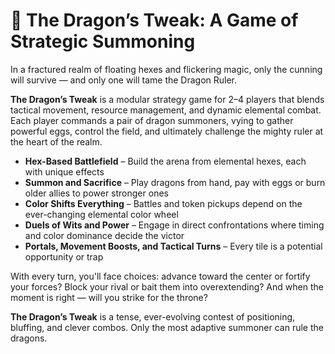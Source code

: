 # 🐉 **The Dragon’s Tweak: A Game of Strategic Summoning**

In a fractured realm of floating hexes and flickering magic, only the cunning will survive — and only one will tame the Dragon Ruler.

**The Dragon’s Tweak** is a modular strategy game for 2–4 players that blends tactical movement, resource management, and dynamic elemental combat. Each player commands a pair of dragon summoners, vying to gather powerful eggs, control the field, and ultimately challenge the mighty ruler at the heart of the realm.

- **Hex-Based Battlefield** – Build the arena from elemental hexes, each with unique effects
- **Summon and Sacrifice** – Play dragons from hand, pay with eggs or burn older allies to power stronger ones
- **Color Shifts Everything** – Battles and token pickups depend on the ever-changing elemental color wheel
- **Duels of Wits and Power** – Engage in direct confrontations where timing and color dominance decide the victor
- **Portals, Movement Boosts, and Tactical Turns** – Every tile is a potential opportunity or trap

With every turn, you'll face choices: advance toward the center or fortify your forces? Block your rival or bait them into overextending? And when the moment is right — will you strike for the throne?

**The Dragon’s Tweak** is a tense, ever-evolving contest of positioning, bluffing, and clever combos. Only the most adaptive summoner can rule the dragons.

